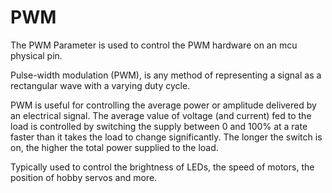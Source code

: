 # PWM

The PWM Parameter is used to control the PWM hardware on an mcu physical pin.

Pulse-width modulation (PWM), is any method of representing a signal as a rectangular wave with a varying duty cycle.

PWM is useful for controlling the average power or amplitude delivered by an electrical signal. The average value of voltage (and current) fed to the load is controlled by switching the supply between 0 and 100% at a rate faster than it takes the load to change significantly. The longer the switch is on, the higher the total power supplied to the load.

Typically used to control the brightness of LEDs, the speed of motors, the position of hobby servos and more. 